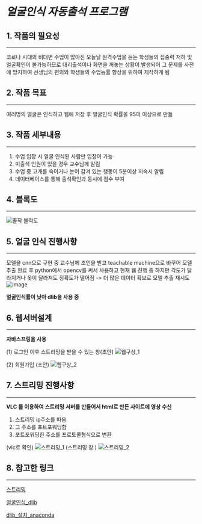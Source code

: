 # _얼굴인식 자동출석 프로그램_


## 1. 작품의 필요성
*** 
코로나 시대의 비대면 수업이 많아진 오늘날 원격수업을 듣는 학생들의 집중력 저하 및 얼굴확인이 불가능하므로 대리출석이나 화면을 꺼놓는 상황이 발생되어 그 문제를 사전에 방지하여 선생님의 편의와 학생들의 수업능률 향상을 위하여 제작하게 됨


## 2. 작품 목표
***
여러명의 얼굴은 인식하고 웹에 저장 후 얼굴인식 확률을 95퍼 이상으로 만듦


## 3. 작품 세부내용
***
1. 수업 입장 시 얼굴 인식된 사람만 입장이 가능
2. 미출석 인원이 있을 경우 교수님께 알림
3. 수업 중 고개를 숙이거나 눈이 감겨 있는 행동이 5분이상 지속시 알림
4. 데이터베이스를 통해 출석확인과 동시에 점수 부여


## 4. 블록도
***
![졸작 블럭도](https://user-images.githubusercontent.com/105179675/175463518-7d1a1383-cbfd-497b-b8b6-a5cb440ff15d.PNG)





## 5. 얼굴 인식 진행사항
***
모델을 cnn으로 구현 중 교수님께 조언을 받고 teachable machine으로 바꾸어 모델 추출 완료 후 python에서 opencv를 써서 사용하고 현재 웹 진행 중
하지만 각도가 달라지거나 옷이 달라져도 정확도가 떨어짐 -> 더 많은 데이터 확보로 모델 추출 재시도
![image](https://user-images.githubusercontent.com/105179675/168030106-62e1658a-5461-424e-9a90-37eeadda5b9e.png)

**얼굴인식률이 낮아 dlib을 사용 중**





## 6. 웹서버설계
***
**자바스프링을 사용**

(1) 로그인 이후 스트리밍을 받을 수 있는 창(초안)
![웹구상_1](https://user-images.githubusercontent.com/105179675/174916545-ec5db82e-a225-428c-8054-284f316cee17.png)

(2) 회원가입 (초안)
![웹구상_2](https://user-images.githubusercontent.com/105179675/174916552-a94a1720-d939-4b8c-9da8-0383e9f8c3d8.png)


## 7. 스트리밍 진행사항
***

**VLC 를 이용하여 스트리밍 서버를 만들어서 html로 만든 사이트에 영상 수신**

1. 스트리밍 ip주소를 따옴.
2. 그 주소를 포트포워딩함
3. 포트포워딩한 주소를 프로토콜형식으로 변환

(vlc로 확인)
![스트리밍_1](https://user-images.githubusercontent.com/105179675/174916511-ac809b8e-71c4-41eb-9dbb-21794eca96ca.png)
(스트리밍 창 )
![스트리밍_2](https://user-images.githubusercontent.com/105179675/174917593-49c03de4-e35e-40be-9a06-7ca9cc094a79.png)





## 8. 참고한 링크
***

[스트리밍](https://m.post.naver.com/viewer/postView.nhn?volumeNo=29553682&memberNo=2534901&vType=VERTICAL)

[얼굴인식_dlib](https://yunwoong.tistory.com/84)

[dlib_설치_anaconda](https://blog.naver.com/PostView.nhn?blogId=os2dr&logNo=221818707061&categoryNo=0&parentCategoryNo=0&viewDate=&currentPage=1&postListTopCurrentPage=1&from=postView)
